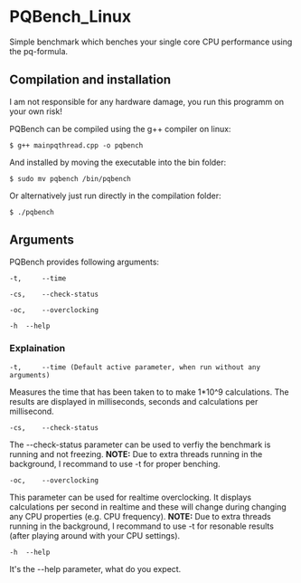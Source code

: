 # PQBench_Linux

Simple benchmark which benches your single core CPU performance using the pq-formula.

## Compilation and installation
I am not responsible for any hardware damage, you run this programm on your own risk!

PQBench can be compiled using the g++ compiler on linux:

```
$ g++ mainpqthread.cpp -o pqbench
```

And installed by moving the executable into the bin folder:

```
$ sudo mv pqbench /bin/pqbench
```

Or alternatively just run directly in the compilation folder:
```
$ ./pqbench
```
## Arguments

PQBench provides following arguments:
```
-t, 	--time

-cs, 	--check-status

-oc,	--overclocking

-h	--help
```

### Explaination

```
-t, 	--time (Default active parameter, when run without any arguments)
```
Measures the time that has been taken to to make 1\*10^9 calculations.
The results are displayed in milliseconds, seconds and calculations per millisecond. 
```
-cs, 	--check-status
```
The --check-status parameter can be used to verfiy the benchmark is running and not freezing.
**NOTE:** Due to extra threads running in the background, I recommand to use -t for proper benching.
```
-oc,	--overclocking
```
This parameter can be used for realtime overclocking. It displays calculations per second in realtime and these will change during changing any CPU properties (e.g. CPU frequency). **NOTE:** Due to extra threads running in the background, I recommand to use -t for resonable results (after playing around with your CPU settings).
```
-h	--help
```
It's the --help parameter, what do you expect.
